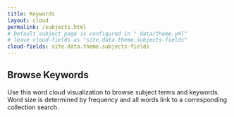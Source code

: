 ```yaml
---
title: Keywords
layout: cloud
permalink: /subjects.html
# Default subject page is configured in "_data/theme.yml"
# leave cloud-fields as "site.data.theme.subjects-fields"
cloud-fields: site.data.theme.subjects-fields
---
```


## Browse Keywords

Use this word cloud visualization to browse subject terms and keywords.
Word size is determined by frequency and all words link to a corresponding collection search.
